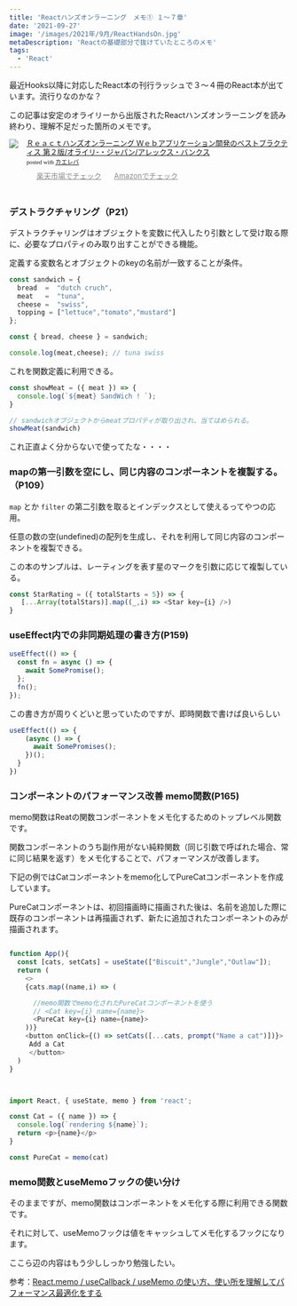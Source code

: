```yaml
---
title: 'Reactハンズオンラーニング　メモ① １〜７章'
date: '2021-09-27'
image: '/images/2021年/9月/ReactHandsOn.jpg'
metaDescription: 'Reactの基礎部分で抜けていたところのメモ'
tags:
  - 'React'
---
```


最近Hooks以降に対応したReact本の刊行ラッシュで３〜４冊のReact本が出ています。流行りなのかな？

この記事は安定のオライリーから出版されたReactハンズオンラーニングを読み終わり、理解不足だった箇所のメモです。

<div class="kaerebalink-box" style="text-align:left;padding-bottom:20px;font-size:small;zoom: 1;overflow: hidden;"><div class="kaerebalink-image" style="float:left;margin:0 15px 10px 0;"><a href="https://hb.afl.rakuten.co.jp/hgc/g0000019.bsg2d228.g0000019.bsg2eb1d/kaereba_main_202109281123592525?pc=https%3A%2F%2Fproduct.rakuten.co.jp%2Fproduct%2F-%2F682d962ce902b483e088fa7ccedea27d%2F&m=http%3A%2F%2Fm.product.rakuten.co.jp%2Fproduct%2F682d962ce902b483e088fa7ccedea27d%2F" target="_blank" rel="nofollow" ><img src="https://thumbnail.image.rakuten.co.jp/ran/img/2001/0009/784/873/119/380/20010009784873119380_1.jpg?_ex=320x320" style="border: none;" /></a></div><div class="kaerebalink-info" style="line-height:120%;zoom: 1;overflow: hidden;"><div class="kaerebalink-name" style="margin-bottom:10px;line-height:120%"><a href="https://hb.afl.rakuten.co.jp/hgc/g0000019.bsg2d228.g0000019.bsg2eb1d/kaereba_main_202109281123592525?pc=https%3A%2F%2Fproduct.rakuten.co.jp%2Fproduct%2F-%2F682d962ce902b483e088fa7ccedea27d%2F&m=http%3A%2F%2Fm.product.rakuten.co.jp%2Fproduct%2F682d962ce902b483e088fa7ccedea27d%2F" target="_blank" rel="nofollow" >Ｒｅａｃｔハンズオンラーニング Ｗｅｂアプリケーション開発のベストプラクティス  第２版/オライリ-・ジャパン/アレックス・バンクス</a><div class="kaerebalink-powered-date" style="font-size:8pt;margin-top:5px;font-family:verdana;line-height:120%">posted with <a href="https://kaereba.com" rel="nofollow" target="_blank">カエレバ</a></div></div><div class="kaerebalink-detail" style="margin-bottom:5px;"></div><div class="kaerebalink-link1" style="margin-top:10px;opacity: .50;filter: alpha(opacity=50);-ms-filter: "alpha(opacity=50)";-khtml-opacity: .50;-moz-opacity: .50;"><div class="shoplinkrakuten" style="display:inline;margin-right:5px;background: url('//img.yomereba.com/kl.gif') 0 -50px no-repeat;padding: 2px 0 2px 18px;white-space: nowrap;"><a href="https://hb.afl.rakuten.co.jp/hgc/g0000019.bsg2d228.g0000019.bsg2eb1d/kaereba_main_202109281123592525?pc=https%3A%2F%2Fproduct.rakuten.co.jp%2Fproduct%2F-%2F682d962ce902b483e088fa7ccedea27d%2F&m=http%3A%2F%2Fm.product.rakuten.co.jp%2Fproduct%2F682d962ce902b483e088fa7ccedea27d%2F" target="_blank" rel="nofollow" >楽天市場でチェック</a></div><div class="shoplinkamazon" style="display:inline;margin-right:5px;background: url('//img.yomereba.com/kl.gif') 0 0 no-repeat;padding: 2px 0 2px 18px;white-space: nowrap;"><a href="https://www.amazon.co.jp/gp/search?keywords=React%20%E3%83%8F%E3%83%B3%E3%82%BA%E3%82%AA%E3%83%B3&__mk_ja_JP=%E3%82%AB%E3%82%BF%E3%82%AB%E3%83%8A&tag=blogtukki-22" target="_blank" rel="nofollow" >Amazonでチェック</a></div></div></div><div class="booklink-footer" style="clear: left"></div></div>

### デストラクチャリング（P21）
デストラクチャリングはオブジェクトを変数に代入したり引数として受け取る際に、必要なプロパティのみ取り出すことができる機能。

定義する変数名とオブジェクトのkeyの名前が一致することが条件。

```javascript
const sandwich = {
  bread  =  "dutch cruch",
  meat   =  "tuna",
  cheese =  "swiss",
  topping = ["lettuce","tomato","mustard"]
};

const { bread, cheese } = sandwich;

console.log(meat,cheese); // tuna swiss

```

これを関数定義に利用できる。

```javascript
const showMeat = ({ meat }) => {
  console.log(`${meat} SandWich ! `);
}

// sandwichオブジェクトからmeatプロパティが取り出され、当てはめられる。
showMeat(sandwich)
```

これ正直よく分からないで使ってたな・・・・


### mapの第一引数を空にし、同じ内容のコンポーネントを複製する。 （P109）

<code>map</code> とか <code>filter</code> の第二引数を取るとインデックスとして使えるってやつの応用。

任意の数の空(undefined)の配列を生成し、それを利用して同じ内容のコンポーネントを複製できる。

この本のサンプルは、レーティングを表す星のマークを引数に応じて複製している。

```javascript
const StarRating = ({ totalStarts = 5}) => {
   [...Array(totalStars)].map((_,i) => <Star key={i} />)
}
```

### useEffect内での非同期処理の書き方(P159)

```javascript
useEffect(() => {
  const fn = async () => {
    await SomePromise();
  };
  fn();
});
```

この書き方が周りくどいと思っていたのですが、即時関数で書けば良いらしい

```javascript
useEffect(() => {
    (async () => {
      await SomePromises();
    })();
  }
})
```

### コンポーネントのパフォーマンス改善 memo関数(P165)

memo関数はReatの関数コンポーネントをメモ化するためのトップレベル関数です。

関数コンポーネントのうち副作用がない純粋関数（同じ引数で呼ばれた場合、常に同じ結果を返す）をメモ化することで、パフォーマンスが改善します。

下記の例ではCatコンポーネントをmemo化してPureCatコンポーネントを作成しています。

PureCatコンポーネントは、初回描画時に描画された後は、名前を追加した際に既存のコンポーネントは再描画されず、新たに追加されたコンポーネントのみが描画されます。

```javascript

function App(){
  const [cats, setCats] = useState(["Biscuit","Jungle","Outlaw"]);
  return (
    <>
    {cats.map((name,i) => (

      //memo関数でmemo化されたPureCatコンポーネントを使う
      // <Cat key={i} name={name}>
      <PureCat key={i} name={name}>
    ))}
    <button onClick={() => setCats([...cats, prompt("Name a cat")])}>
     Add a Cat
     </button>
  )
}
```

```javascript


import React, { useState, memo } from 'react';

const Cat = ({ name }) => {
  console.log(`rendering ${name}`);
  return <p>{name}</p>
}

const PureCat = memo(cat)
```

### memo関数とuseMemoフックの使い分け

そのままですが、<red>memo関数</red>は<blue>コンポーネント</blue>をメモ化する際に利用できる関数です。

それに対して、<red>useMemoフック</red>は<blue>値</blue>をキャッシュしてメモ化するフックになります。

ここら辺の内容はもう少ししっかり勉強したい。

参考：[React.memo / useCallback / useMemo の使い方、使い所を理解してパフォーマンス最適化をする](https://qiita.com/soarflat/items/b9d3d17b8ab1f5dbfed2)